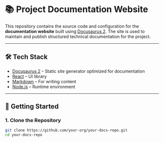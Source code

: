 # 📚 Project Documentation Website

This repository contains the source code and configuration for the **documentation website** built using [Docusaurus 2](https://docusaurus.io/). The site is used to maintain and publish structured technical documentation for the project.

---

## 🛠️ Tech Stack

- [Docusaurus 2](https://docusaurus.io/) – Static site generator optimized for documentation
- [React](https://reactjs.org/) – UI library
- [Markdown](https://www.markdownguide.org/) – For writing content
- [Node.js](https://nodejs.org/) – Runtime environment

---

## 🚀 Getting Started

### 1. Clone the Repository

```bash
git clone https://github.com/your-org/your-docs-repo.git
cd your-docs-repo

